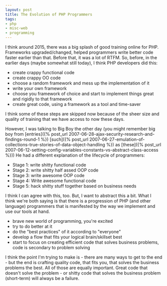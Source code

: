 ```yaml
---
layout: post
title: The Evolution of PHP Programmers
tags:
- php
- misc-web
- programming
---
```

I think around 2015, there was a big splash of good training online for PHP.  Frameworks upgraded/changed, helped programmers write better code faster earlier than that.  Before that, it was a lot of RTFM.  So, before, in the earlier days (maybe somewhat still today), I think PHP developers did this:

- create crappy functional code
- create crappy OO code
- choose a random framework and mess up the implementation of it
- write your own framework
- choose you framework of choice and start to implement things great and rigidly to that framework
- create great code, using a framework as a tool and time-saver

I think some of these steps are skipped now because of the sheer size and quality of training that we have access to now these days.

However, I was talking to Big Boy the other day (you might remember big boy from [entries]({% post_url 2007-06-28-ajax-security-research-and-findings-round-1 %}) [such]({% post_url 2007-06-27-emulation-of-collections-true-stories-of-data-object-handling %}) as [these]({% post_url 2007-06-12-setting-config-variables-constants-vs-abstract-class-access %}))  He had a different explanation of the lifecycle of programmers:

- Stage 1: write shitty functional code 
- Stage 2: write shitty half assed OOP code 
- Stage 3: write awesome OOP code 
- Stage 4: Write awesome functional code
-  Stage 5: hack shitty stuff together based on business needs

I think I can agree with this, too.  But, I want to abstract this a bit.  What I think we're both saying is that there is a progression of PHP (and other language) programmers that is manifested by the way we implement and use our tools at hand.

- brave new world of programming, you're excited
- try to do better at it
- do the "best practices" of it according to "everyone"
- develop a flow that fits your logical brain/skillset best
- start to focus on creating efficient code that solves business problems, code is secondary to problem solving

I think the point I'm trying to make is - there are many ways to get to the end - but the end is crafting quality code, that fits you, that solves the business problems the best.  All of those are equally important.  Great code that doesn't solve the problem - or shitty code that solves the business problem (short-term) will always be a failure.

